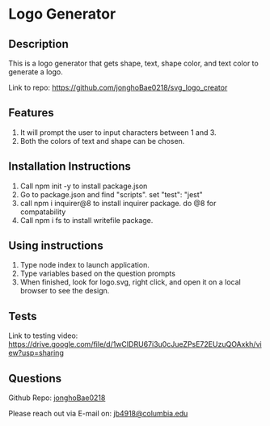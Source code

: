 # Logo Generator

## Description

This is a logo generator that gets shape, text, shape color, and text color to generate a logo.

Link to repo: https://github.com/jonghoBae0218/svg_logo_creator

## Features

1. It will prompt the user to input characters between 1 and 3.
2. Both the colors of text and shape can be chosen.

## Installation Instructions

1. Call npm init -y to install package.json
2. Go to package.json and find "scripts". set "test": "jest"
3. call npm i inquirer@8 to install inquirer package. do @8 for compatability
4. Call npm i fs to install writefile package.

## Using instructions

1. Type node index to launch application.
2. Type variables based on the question prompts
3. When finished, look for logo.svg, right click, and open it on a local browser to see the design.

## Tests

Link to testing video:
https://drive.google.com/file/d/1wCIDRU67i3u0cJueZPsE72EUzuQOAxkh/view?usp=sharing

## Questions

Github Repo: [jonghoBae0218](https://github.com/jonghoBae0218)

Please reach out via E-mail on: jb4918@columbia.edu
